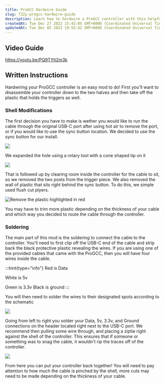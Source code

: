 ```yaml
---
title: ProGCC Hardwire Guide
slug: fZZy-progcc-hardwire-guide
description: Learn how to hardwire a ProGCC controller with this helpful document. Follow step-by-step instructions on disassembling the controller, modifying the shell, and soldering the wires. Discover the proper placement of the four wires (red for data, white for 
createdAt: Tue Dec 27 2022 15:43:05 GMT+0000 (Coordinated Universal Time)
updatedAt: Tue Dec 05 2023 19:55:42 GMT+0000 (Coordinated Universal Time)
---
```


## Video Guide&#x20;

<https://youtu.be/PQ9TYti2m3k>

## Written Instructions

Hardwiring your ProGCC controller is an easy mod to do! First you'll want to disassemble your controller down to the two halves and then take off the plastic that holds the triggers as well.&#x20;

### Shell Modifications

The first decision you have to make is wether you would like to run the cable through the original USB-C port after using hot air to remove the port, or if you would like to use the sync button location. We decided to use the sync button for our install.&#x20;

![](../../assets/QFXfMJYZijoQCmxQ5MTtB_4.jpg)

We expanded the hole using a rotary tool with a cone shaped tip on it

![](../../assets/9ZlpGq4jKVgFn7PKD21lU_1.jpg)

That is followed up by clearing room inside the controller for the cable to sit, so we removed the two posts from the trigger piece. We also removed the wall of plastic that sits right behind the sync button. To do this, we simple used flush cut plyers.&#x20;

![Remove the plastic highlighted in red](../../assets/UWt0NudNVzT7AUXPWqFqh_6-edited.jpg)

You may have to trim more plastic depending on the thickness of your cable and which way you decided to route the cable through the controller.&#x20;

### Soldering

The main part of this mod is the soldering to connect the cable to the controller. You'll need to first clip off the USB-C end of the cable and strip back the black protective plastic revealing the wires. If you are using one of the provided cables that came with the ProGCC, then you will have four wires inside the cable.&#x20;

:::hint{type="info"}
Red is Data

White is 5v

Green is 3.3v
Black is ground
:::

You will then need to solder the wires to their designated spots according to the schematic

![](../../assets/7XM2e1O3mrCDtykZ6loSf_gccout-port.png)

Going from left to right you solder your Data, 5v, 3.3v, and Ground connections on the header located right next to the USB-C port. We recommend then pulling some wire through, and placing a ziptie right against the shell of the controller. This ensures that if someone or something was to snag the cable, it wouldn't rip the traces off of the controller.&#x20;

![](../../assets/tqB2iyfVCqByyaAwU9mEn_edited.jpg)

From here you can put your controller back together! You will need to pay attention to how much the cable is pinched by the shell, more cuts may need to be made depending on the thickness of your cable.&#x20;

